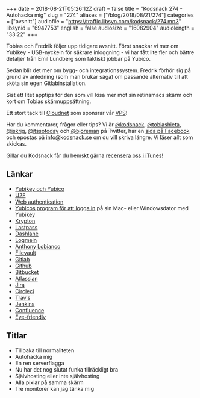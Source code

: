 +++
date = 2018-08-21T05:26:12Z
draft = false
title = "Kodsnack 274 - Autohacka mig"
slug = "274"
aliases = ["/blog/2018/08/21/274"]
categories = ["avsnitt"]
audiofile = "https://traffic.libsyn.com/kodsnack/274.mp3"
libsynid = "6947753"
english = false
audiosize = "16082904"
audiolength = "33:22"
+++

Tobias och Fredrik följer upp tidigare avsnitt. Först snackar vi mer om Yubikey - USB-nyckeln för säkrare inloggning - vi har fått lite fler och bättre detaljer från Emil Lundberg som faktiskt jobbar på Yubico.

Sedan blir det mer om bygg- och integrationssystem. Fredrik förhör sig på grund av anledning (som man brukar säga) om passande alternativ till att sköta sin egen Gitlabinstallation.

Sist ett litet apptips för den som vill kisa mer mot sin retinamacs skärm och kort om Tobias skärmuppsättning.

Ett stort tack till [Cloudnet](http://www.cloudnet.se) som sponsrar vår [VPS](http://en.wikipedia.org/wiki/Virtual_private_server)!

Har du kommentarer, frågor eller tips? Vi är [@kodsnack](https://www.twitter.com/kodsnack), [@tobiashieta](https://www.twitter.com/tobiashieta), [@iskrig](https://www.twitter.com/iskrig), [@itssotoday](https://twitter.com/itssotoday) och [@bjoreman](https://www.twitter.com/bjoreman) på Twitter, har en [sida på Facebook](https://www.facebook.com/kodsnack) och epostas på [info@kodsnack.se](mailto:info@kodsnack.se) om du vill skriva längre. Vi läser allt som skickas.

Gillar du Kodsnack får du hemskt gärna [recensera oss i iTunes](http://itunes.apple.com/se/podcast/kodsnack/id561631498?l=en)!

## Länkar ##
* [Yubikey och Yubico](https://www.yubico.com/)
* [U2F](https://en.wikipedia.org/wiki/Universal_2nd_Factor)
* [Web authentication](https://developer.mozilla.org/en-US/docs/Web/API/Web_Authentication_API)
* [Yubicos program för att logga in](https://www.yubico.com/products/services-software/download/computer-logon-tools/) på sin Mac- eller Windowsdator med Yubikey
* [Krypton](https://krypt.co/)
* [Lastpass](https://www.lastpass.com/)
* [Dashlane](https://www.dashlane.com/)
* [Logmein](https://www.logmein.com/)
* [Anthony Lobianco](https://twitter.com/lobnco?lang=sv)
* [Filevault](https://en.wikipedia.org/wiki/FileVault)
* [Gitlab](https://en.wikipedia.org/wiki/GitLab)
* [Github](https://en.wikipedia.org/wiki/GitHub)
* [Bitbucket](https://en.wikipedia.org/wiki/Bitbucket)
* [Atlassian](https://en.wikipedia.org/wiki/Atlassian)
* [Jira](https://en.wikipedia.org/wiki/Jira_%28software%29)
* [Circleci](https://circleci.com/)
* [Travis](https://en.wikipedia.org/wiki/Travis_CI)
* [Jenkins](https://en.wikipedia.org/wiki/Jenkins_%28software%29)
* [Confluence](https://en.wikipedia.org/wiki/Confluence_%28software%29)
* [Eye-friendly](https://bjoreman.com/thoughts/eyeFriendly.html)

## Titlar ##
* Tillbaka till normaliteten
* Autohacka mig
* En ren serverflagga
* Nu har det nog slutat funka tillräckligt bra
* Självhosting eller inte självhosting
* Alla pixlar på samma skärm
* Tre monitorer kan jag tänka mig